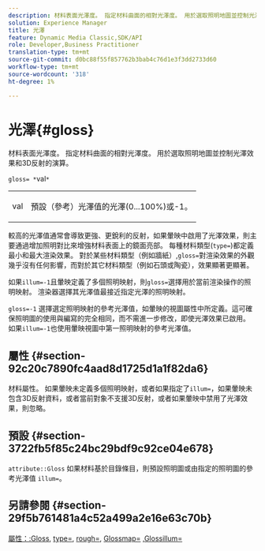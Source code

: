 ```yaml
---
description: 材料表面光澤度。 指定材料曲面的相對光澤度。 用於選取照明地圖並控制光澤效果和3D反射的演算。
solution: Experience Manager
title: 光澤
feature: Dynamic Media Classic,SDK/API
role: Developer,Business Practitioner
translation-type: tm+mt
source-git-commit: d0bc88f55f857762b3bab4c76d1e3f3dd2733d60
workflow-type: tm+mt
source-wordcount: '318'
ht-degree: 1%

---
```



# 光澤{#gloss}

材料表面光澤度。 指定材料曲面的相對光澤度。 用於選取照明地圖並控制光澤效果和3D反射的演算。

`gloss= *`val`*`

<table id="simpletable_82166CA080AD401180404462FB2407D7"> 
 <tr class="strow"> 
  <td class="stentry"> <p><span class="codeph"> <span class="varname"> val</span> </span> </p></td> 
  <td class="stentry"> <p>預設（參考）光澤值的光澤(0...100%)或-1。 </p></td> 
 </tr> 
</table>

較高的光澤值通常會導致更強、更銳利的反射，如果暈映中啟用了光澤效果，則主要通過增加照明對比來增強材料表面上的鏡面亮部。 每種材料類型(`type=`)都定義最小和最大渲染效果。 對於某些材料類型（例如牆紙）,`gloss=`對渲染效果的外觀幾乎沒有任何影響，而對於其它材料類型（例如石頭或陶瓷），效果顯著更顯著。

如果`illum=-1`且暈映定義了多個照明映射，則`gloss=`選擇用於當前渲染操作的照明映射。 渲染器選擇其光澤值最接近指定光澤的照明映射。

`gloss=-1` 選擇選定照明映射的參考光澤值，如暈映的視圖屬性中所定義。這可確保照明圖的使用與編寫的完全相同，而不需進一步修改，即使光澤效果已啟用。 如果`illum=-1`也使用暈映視圖中第一照明映射的參考光澤值。

## 屬性 {#section-92c20c7890fc4aad8d1725d1a1f82da6}

材料屬性。 如果暈映未定義多個照明映射，或者如果指定了`illum=`，如果暈映未包含3D反射資料，或者當前對象不支援3D反射，或者如果暈映中禁用了光澤效果，則忽略。

## 預設 {#section-3722fb5f85c24bc29bdf9c92ce04e678}

`attribute::Gloss` 如果材料基於目錄條目，則預設照明圖或由指定的照明圖的參考光澤值 `illum=`。

## 另請參閱 {#section-29f5b761481a4c52a499a2e16e63c70b}

[屬性：:Gloss](../../../../../ir-api/material-cat/image-rendering-api-ref/c-ir-material-catalog/c-ir-material-data-reference/r-ir-cat-gloss.md#reference-5277f62a67e2408ab94699aa712f1eeb),  [type=](../../../../../ir-api/http-protocol/image-rendering-api-ref/c-ir-http-protocol-ref/c-ir-http-protocol-command-reference/r-ir-http-type.md#reference-128c7de89e2d46838019b560f3f84a35),  [rough=](../../../../../ir-api/http-protocol/image-rendering-api-ref/c-ir-http-protocol-ref/c-ir-http-protocol-command-reference/r-ir-rough.md#reference-00add846b09f4dc39420bda1ca414180), [Glossmap=](../../../../../ir-api/http-protocol/image-rendering-api-ref/c-ir-http-protocol-ref/c-ir-http-protocol-command-reference/r-ir-glossmap.md#reference-99940148ae6a401482b2d03c68530f3a) [,Glossillum=](../../../../../ir-api/http-protocol/image-rendering-api-ref/c-ir-http-protocol-ref/c-ir-http-protocol-command-reference/r-ir-http-illum.md#reference-8efe483a30684022bfe711eb73efbee6)
